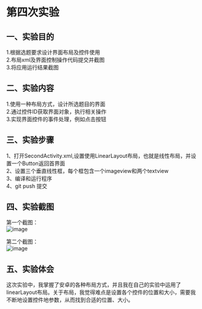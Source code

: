 # 第四次实验  

## 一、实验目的  
1.根据选题要求设计界面布局及控件使用   
2.布局xml及界面控制操作代码提交并截图   
3.将应用运行结果截图    

## 二、实验内容  
1.使用一种布局方式，设计所选题目的界面     
2.通过控件ID获取界面对象，执行相关操作   
3.实现界面控件的事件处理，例如点击按钮    

## 三、实验步骤 
1、打开SecondActivity.xml,设置使用LinearLayout布局，也就是线性布局，并设置一个Button返回首界面      
2、设置三个垂直线性框，每个框包含一个imageview和两个textview      
3、编译和运行程序        
4、git push 提交    

## 四、实验截图  
第一个截图：  
![image](https://github.com/TokisakiRin/android-labs-2018/blob/master/soft1614080902421/experiment4_1.png)

第二个截图：  
![image](https://github.com/TokisakiRin/android-labs-2018/blob/master/soft1614080902421/experiment4_2.png) 

## 五、实验体会    
这次实验中，我掌握了安卓的各种布局方式，并且我在自己的实验中运用了linearLayout布局。关于布局，我觉得难点是设置各个控件的位置和大小，需要我不断地设置控件地参数，从而找到合适的位置、大小。
